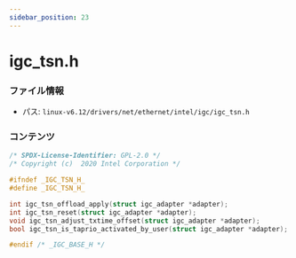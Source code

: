 ```yaml
---
sidebar_position: 23
---
```

# igc_tsn.h

### ファイル情報

- パス: `linux-v6.12/drivers/net/ethernet/intel/igc/igc_tsn.h`

### コンテンツ

```h
/* SPDX-License-Identifier: GPL-2.0 */
/* Copyright (c)  2020 Intel Corporation */

#ifndef _IGC_TSN_H_
#define _IGC_TSN_H_

int igc_tsn_offload_apply(struct igc_adapter *adapter);
int igc_tsn_reset(struct igc_adapter *adapter);
void igc_tsn_adjust_txtime_offset(struct igc_adapter *adapter);
bool igc_tsn_is_taprio_activated_by_user(struct igc_adapter *adapter);

#endif /* _IGC_BASE_H */

```
